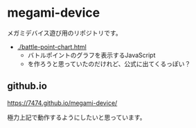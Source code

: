 # megami-device
メガミデバイス遊び用のリポジトリです。

- [./battle-point-chart.html](バトルポイントグラフ)
    - バトルポイントのグラフを表示するJavaScript
    - を作ろうと思っていたのだけれど、公式に出てくるっぽい？

## github.io
https://7474.github.io/megami-device/

極力上記で動作するようにしたいと思っています。

